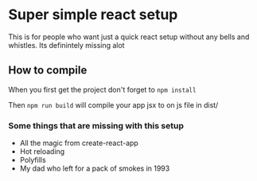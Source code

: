 # Super simple react setup
This is for people who want just a quick react setup without any bells and whistles. Its definintely missing alot

## How to compile
When you first get the project don't forget to `npm install`

Then
`npm run build`
will compile your app jsx to on js file in dist/

### Some things that are missing with this setup
- All the magic from create-react-app
- Hot reloading
- Polyfills
- My dad who left for a pack of smokes in 1993
